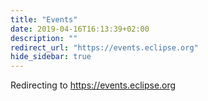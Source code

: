 ```yaml
---
title: "Events"
date: 2019-04-16T16:13:39+02:00
description: ""
redirect_url: "https://events.eclipse.org"
hide_sidebar: true
---
```


Redirecting to https://events.eclipse.org
